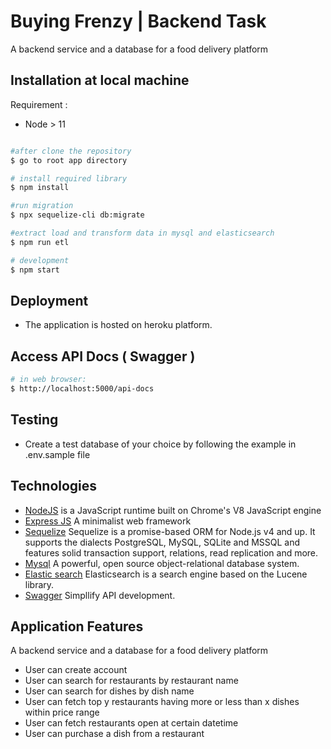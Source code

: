 # Buying Frenzy | Backend Task

A backend service and a database for a food delivery platform

## Installation at local machine

Requirement : 
- Node > 11

```bash

#after clone the repository
$ go to root app directory

# install required library
$ npm install

#run migration
$ npx sequelize-cli db:migrate

#extract load and transform data in mysql and elasticsearch
$ npm run etl

# development
$ npm start

```
## Deployment

- The application is hosted on heroku platform.


## Access API Docs ( Swagger )

```bash
# in web browser:
$ http://localhost:5000/api-docs

```

## Testing

- Create a test database of your choice by following the example in .env.sample file

## Technologies

- [NodeJS](http://nodejs.org/en) is a JavaScript runtime built on Chrome's V8 JavaScript engine
- [Express JS](http://express.com) A minimalist web framework
- [Sequelize](http://docs.sequelizejs.com/) Sequelize is a promise-based ORM for Node.js v4 and up. It supports the dialects PostgreSQL, MySQL, SQLite and MSSQL and features solid transaction support, relations, read replication and more.
- [Mysql](https://www.mysql.com/) A powerful, open source object-relational database system.
- [Elastic search](https://www.elastic.co/) Elasticsearch is a search engine based on the Lucene library. 
- [Swagger](https://swagger.io/) Simpllify API development.

## Application Features

A backend service and a database for a food delivery platform

<ul>
<li> User can create account </li>
<li> User can search for restaurants by restaurant name </li>
<li> User can search for dishes by dish name </li>
<li> User can fetch top y restaurants having more or less than x dishes within price range </li>
<li> User can fetch restaurants open at certain datetime </li>
<li> User can purchase a dish from a restaurant </li>
</ul> 

